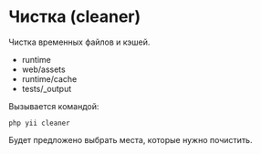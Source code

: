 Чистка (cleaner)
===

Чистка временных файлов и кэшей.

* runtime
* web/assets
* runtime/cache
* tests/_output

Вызывается командой:

```
php yii cleaner
```

Будет предложено выбрать места, которые нужно почистить.